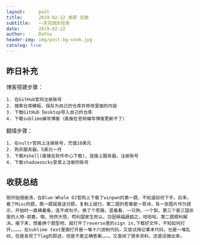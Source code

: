 ```yaml
---
layout:     post
title:      2019-02-22 收获 总结
subtitle:   一天完成的任务
date:       2019-02-22
author:     DaYou
header-img: img/post-bg-cook.jpg
catalog: true
---
```


## 昨日补充

博客搭建步骤：
    
    1. 在GitHub官网注册账号
    2. 搜索仓库模板，保存为自己的仓库并修改里面的内容
    3. 下载GitHub Desktop导入自己的仓库
    4. 下载sublime编写博客（直接在官网编写博客更新不了）
翻墙步骤：

    1. 在vultr官网上注册账号，充值10美元
    2. 购买服务器。5美元一月
    3. 下载Xshell(直接在软件中心下载)，连接上服务器，注册账号
    4. 下载shadowsocks登录上注册的账号

## 收获总结

    刚开始很崩溃，在Blue-Whale OJ官网上下载了winpwn的第一题，不知道如何下手。后来，看了Misc的题，第一题就是送分题，复制上就行。第二题的答案是一首诗，有一张图片作为提示，开始时一直横着看，连不成句子。换了个思路，竖着看，一只狗、一个梨，第三个是三国杀里的人物-郭嘉，哦，恍然大悟，苟利国家生死以，岂因祸福避趋之。哈哈哈，第二题顺利解决。接下来，想着换个题型吧，就打开了reverse里的sign in,下载好文件，不知如何打开。。。。。在sublime text里面打开是一堆十六进制代码，又尝试用记事本代码，也是一堆乱码，但是发现了flag的踪迹，但是不是正确答案。。。。又查阅了很多资料，还是没做出来。